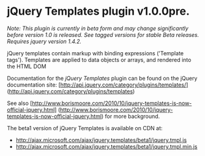 # jQuery Templates plugin v1.0.0pre.

_Note: This plugin is currently in beta form and may change significantly before version 1.0 is released. See tagged versions for stable Beta releases. Requires jquery version 1.4.2._

jQuery templates contain markup with binding expressions ('Template tags'). Templates are applied to data objects or arrays, and rendered into the HTML DOM

Documentation for the _jQuery Templates_ plugin can be found on the jQuery documentation site:
[http://api.jquery.com/category/plugins/templates/] (http://api.jquery.com/category/plugins/templates)

See also [http://www.borismoore.com/2010/10/jquery-templates-is-now-official-jquery.html] (http://www.borismoore.com/2010/10/jquery-templates-is-now-official-jquery.html) for more background.

<p>The beta1 version of jQuery Templates is available on CDN at:
<ul>
<li><a href="http://ajax.microsoft.com/ajax/jquery.templates/beta1/jquery.tmpl.js">http://ajax.microsoft.com/ajax/jquery.templates/beta1/jquery.tmpl.js</a></li>
<li><a href="http://ajax.microsoft.com/ajax/jquery.templates/beta1/jquery.tmpl.min.js">http://ajax.microsoft.com/ajax/jquery.templates/beta1/jquery.tmpl.min.js</a></li>
</ul></p>


